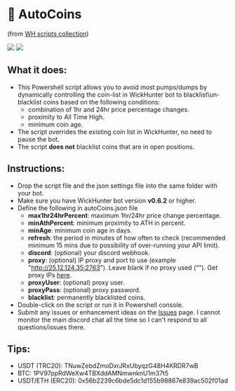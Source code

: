 # :blossom: AutoCoins
(from [WH scripts collection](https://github.com/daisy613/wickHunter-scripts))

![](https://i.imgur.com/MaJq6B7.png)
![](https://i.imgur.com/uhi4WdL.png)

## What it does:
- This Powershell script allows you to avoid most pumps/dumps by dynamically controlling the coin-list in WickHunter bot to blacklist\un-blacklist coins based on the following conditions:
  - combination of 1hr and 24hr price percentage changes.
  - proximity to All Time High.
  - minimum coin age.
- The script overrides the existing coin list in WickHunter, no need to pause the bot.
- The script **does not** blacklist coins that are in open positions.

## Instructions:
- Drop the script file and the json settings file into the same folder with your bot.
- Make sure you have WickHunter bot version **v0.6.2** or higher.
- Define the following in autoCoins.json file
  - **max1hr24hrPercent**: maximum 1hr/24hr price change percentage.
  - **minAthPercent**: minimum proximity to ATH in percent.
  - **minAge**: minimum coin age in days.
  - **refresh**: the period in minutes of how often to check (recommended minimum 15 mins due to possibility of over-running your API limit).
  - **discord**: (optional) your discord webhook.
  - **proxy**: (optional) IP proxy and port to use (example "http://25.12.124.35:2763"). Leave blank if no proxy used (""). Get proxy IPs [here](https://www.webshare.io/?referral_code=wn3nlqpeqog7).
  - **proxyUser**: (optional) proxy user.
  - **proxyPass**: (optional) proxy password.
  - **blacklist**: permanently blacklisted coins.
- Double-click on the script or run it in Powershell console.
- Submit any issues or enhancement ideas on the [Issues](https://github.com/daisy613/autoCoins/issues) page. I cannot monitor the main discord chat all the time so I can't respond to all questions/issues there.

## Tips:
- USDT (TRC20): TNuwZebdZmoDxrJRxUbyqzG48H4KRDR7wB
- BTC: 1PV97ppRdWeXw4TBXddAMNmwnknU1m37t5
- USDT/ETH (ERC20): 0x56b2239c6bde5dc1d155b98867e839ac502f01ad
